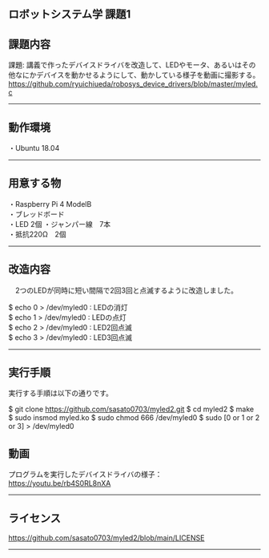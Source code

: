 ロボットシステム学 課題1
---

## 課題内容 
  
 課題: 講義で作ったデバイスドライバを改造して、LEDやモータ、あるいはその他なにかデバイスを動かせるようにして、動かしている様子を動画に撮影する。
 https://github.com/ryuichiueda/robosys_device_drivers/blob/master/myled.c
  
---

## 動作環境

・Ubuntu 18.04

---

## 用意する物
  
・Raspberry Pi 4 ModelB  
・ブレッドボード  
・LED 2個
・ジャンパー線　7本  
・抵抗220Ω　2個

  
---
  
## 改造内容
  
　2つのLEDが同時に短い間隔で2回3回と点滅するように改造しました。  

 
 $ echo 0 > /dev/myled0 : LEDの消灯  
 $ echo 1 > /dev/myled0 : LEDの点灯  
 $ echo 2 > /dev/myled0 : LED2回点滅  
 $ echo 3 > /dev/myled0 : LED3回点滅  
  
---
  
## 実行手順
  
実行する手順は以下の通りです。  

$ git clone https://github.com/sasato0703/myled2.git 
$ cd myled2
$ make  
$ sudo insmod myled.ko 
$ sudo chmod 666 /dev/myled0
$ sudo [0 or 1 or 2 or 3] > /dev/myled0



## 動画
  プログラムを実行したデバイスドライバの様子：https://youtu.be/rb4S0RL8nXA
  
---

## ライセンス
https://github.com/sasato0703/myled2/blob/main/LICENSE

---
